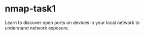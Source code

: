 # nmap-task1
Learn to discover open ports on devices in your local network to understand network exposure.
